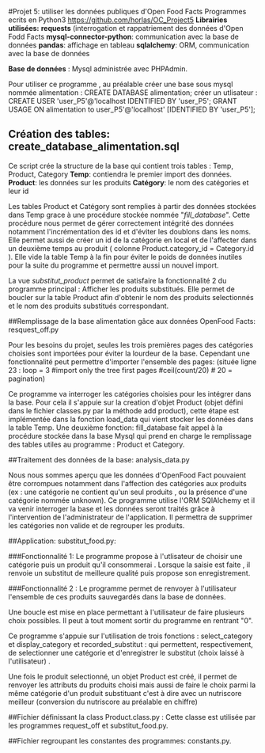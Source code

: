 #Projet 5: utiliser les données publiques d'Open Food Facts
Programmes ecrits en Python3
https://github.com/horlas/OC_Project5
**Librairies utilisées:**
 **requests** (interrogation et rappatriement des données d'Open Fodd Facts
**mysql-connector-python**: communication avec la base de données
**pandas**: affichage en tableau
**sqlalchemy**: ORM, communication avec la base de données

**Base de données** : Mysql administrée avec PHPAdmin.

Pour utiliser ce programme , au préalable créer une base sous mysql nommée alimentation : CREATE DATABASE alimentation;
créer un utlisateur : CREATE USER 'user_P5'@'localhost IDENTIFIED  BY 'user_P5';
GRANT USAGE ON alimentation to 
user_P5'@'localhost' [IDENTIFIED BY 'user_P5'];

## Création des tables: create_database_alimentation.sql 
Ce script crée la structure de la base qui contient trois tables : 
Temp, Product, Category
**Temp**: contiendra le premier import des données.
**Product**: les données sur les produits
**Catégory**: le nom des catégories et leur id

Les tables Product et Catégory sont remplies à partir des données stockées dans Temp grace à une procédure stockée nommée "*fill_database*".
Cette procédure nous permet de gérer correctement intégrité des données notamment l'incrémentation des id et d'éviter les doublons dans les noms.
Elle permet aussi de créer un id de la catégorie en local et de l'affecter dans un deuxième temps au produit ( colonne Product.category_id = Category.id ). 
Elle vide la table Temp à la fin pour éviter le poids de données inutiles pour la suite du programme et permettre aussi un nouvel import.

La  vue *substitut_product* permet de satisfaire la fonctionnalité 2 du programme principal : Afficher les produits substitués. Elle permet de boucler sur la table Product afin d'obtenir le nom des produits selectionnés et le nom des produits substitués correspondant.

##Remplissage de la base alimentation gâce aux données OpenFood Facts: resquest_off.py 

Pour les besoins du projet,  seules les trois premières pages des catégories choisies sont importées pour éviter la lourdeur de la base.
Cependant une fonctionnalité peut permettre d'importer l'ensemble des pages:
(située ligne 23 :   loop = 3    #import only the tree first pages       #ceil(count/20) # 20 = pagination)

Ce programme va interroger les catégories choisies pour les intégrer dans la base.
Pour cela il s'appuie sur la creation d'objet Product (objet défini dans le fichier classes.py par la méthode add product), cette étape est implémentée dans la fonction load_data qui vient stocker les données dans la table Temp.
Une deuxième fonction: fill_database fait appel à la procédure stockée dans la base Mysql qui prend en charge le remplissage des tables utiles au programme : Product et Category.

##Traitement des données de la base: analysis_data.py
  

Nous nous sommes aperçu que les données d'OpenFood Fact pouvaient être corrompues notamment dans l'affection des catégories aux produits (ex : une catégorie ne contient qu'un seul produits , ou la présence d'une catégorie nommée unknown).
Ce programme utilise l'ORM SQlAlchemy et il va venir interroger la base et  les données seront traités grâce à l'intervention de l'administrateur de l'application. Il permettra de supprimer les catégories non valide et de regrouper les produits.

##Application: substitut_food.py: 

###Fonctionnalité 1:
Le programme propose à l'utlisateur de choisir une catégorie puis un produit qu'il consommerai . Lorsque la saisie est faite , il renvoie un substitut de meilleure qualité puis propose son enregistrement.

###Fonctionnalité 2 :
Le programme permet de renvoyer à l'utilisateur l'ensemble de ces produits sauvegardés dans la base de données.

Une boucle est mise en place permettant à l'utilisateur de faire plusieurs choix possibles. Il peut à tout moment sortir du programme en rentrant "0".

Ce programme s'appuie sur l'utilisation de trois fonctions : select_category et display_category et recorded_substitut : qui permettent, respectivement, de selectionner une catégorie et d'enregistrer le substitut (choix laissé à l'utilisateur) .

Une fois le produit selectionné, un objet Product est créé, il permet de renvoyer les attributs du produits choisi mais aussi de faire le choix parmi la même catégorie d'un produit substituant c'est à dire avec un nutriscore meilleur (conversion du nutriscore au préalable en chiffre) 

##Fichier définissant la class Product.class.py :
Cette classe est utilisée par les programmes request_off et substitut_food.py. 

##Fichier regroupant les constantes des programmes:
constants.py.